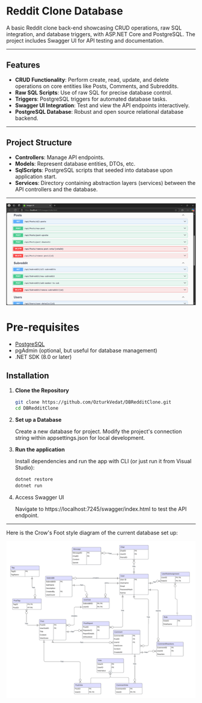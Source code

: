 # Reddit Clone Database

A basic Reddit clone back-end showcasing CRUD operations, raw SQL integration, and database triggers, with ASP.NET Core and PostgreSQL. The project includes Swagger UI for API testing and documentation.

---

## Features

- **CRUD Functionality**: Perform create, read, update, and delete operations on core entities like Posts, Comments, and Subreddits.
- **Raw SQL Scripts**: Use of raw SQL for precise database control.
- **Triggers**: PostgreSQL triggers for automated database tasks.
- **Swagger UI Integration**: Test and view the API endpoints interactively.
- **PostgreSQL Database**: Robust and open source relational database backend.

---

## Project Structure

- **Controllers**: Manage API endpoints.
- **Models**: Represent database entities, DTOs, etc.
- **SqlScripts**: PostgreSQL scripts that seeded into database upon application start.
- **Services**: Directory containing abstraction layers (services) between the API controllers and the database.

---

![SwaggerUI](./assets/swagger.png)

# Pre-requisites
- [PostgreSQL](https://www.postgresql.org/download/)
- pgAdmin (optional, but useful for database management)
- .NET SDK (8.0 or later)

## Installation

1. **Clone the Repository**
   
   ```bash
   git clone https://github.com/OzturkVedat/DBRedditClone.git
   cd DBRedditClone
   ```
3. **Set up a Database**
   
    Create a new database for project. Modify the project's connection string within appsettings.json for local development.
   
5. **Run the application**
   
   Install dependencies and run the app with CLI (or just run it from Visual Studio):
   ```bash
   dotnet restore
   dotnet run
   ```
   
7. Access Swagger UI
   
   Navigate to https://localhost:7245/swagger/index.html to test the API endpoint.
   
---
Here is the Crow's Foot style diagram of the current database set up:

![CrowsFoot](./assets/crows-foot.png)   
   
